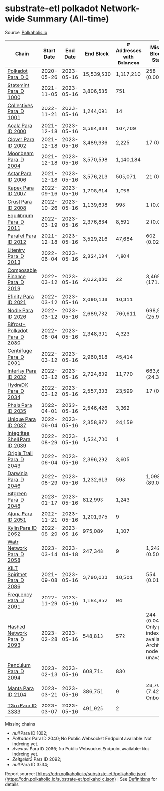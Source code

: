 # substrate-etl polkadot Network-wide Summary (All-time)

Source: [Polkaholic.io](https://polkaholic.io)


| Chain            | Start Date | End Date | End Block | # Addresses with Balances | Missing Blocks / Status |
| ---------------- | ---------- | ---------| --------- | ------------------------- | ----------------------- |
| [Polkadot Para ID 0](/polkadot/0-polkadot) | 2020-05-26 | 2023-05-16 | 15,539,530 |  1,117,210 | 258 (0.00%)  |
| [Statemint Para ID 1000](/polkadot/1000-statemint) | 2021-11-05 | 2023-05-16 | 3,806,585 |  751 |    |
| [Collectives Para ID 1001](/polkadot/1001-collectives) | 2022-11-21 | 2023-05-16 | 1,244,091 |  14 |    |
| [Acala Para ID 2000](/polkadot/2000-acala) | 2021-12-18 | 2023-05-16 | 3,584,834 |  167,769 |    |
| [Clover Para ID 2002](/polkadot/2002-clover) | 2021-12-18 | 2023-05-16 | 3,489,936 |  2,225 | 17 (0.00%)  |
| [Moonbeam Para ID 2004](/polkadot/2004-moonbeam) | 2021-12-18 | 2023-05-16 | 3,570,598 |  1,140,184 |    |
| [Astar Para ID 2006](/polkadot/2006-astar) | 2021-12-18 | 2023-05-16 | 3,576,213 |  505,071 | 21 (0.00%)  |
| [Kapex Para ID 2007](/polkadot/2007-kapex) | 2022-09-16 | 2023-05-16 | 1,708,614 |  1,058 |    |
| [Crust Para ID 2008](/polkadot/2008-crust) | 2022-10-26 | 2023-05-16 | 1,139,608 |  998 | 1 (0.00%)  |
| [Equilibrium Para ID 2011](/polkadot/2011-equilibrium) | 2022-03-19 | 2023-05-16 | 2,376,884 |  8,591 | 2 (0.00%)  |
| [Parallel Para ID 2012](/polkadot/2012-parallel) | 2021-12-18 | 2023-05-16 | 3,529,216 |  47,684 | 602 (0.02%)  |
| [Litentry Para ID 2013](/polkadot/2013-litentry) | 2022-06-04 | 2023-05-16 | 2,324,184 |  4,804 |    |
| [Composable Finance Para ID 2019](/polkadot/2019-composable) | 2022-03-12 | 2023-05-16 | 2,022,886 |  22 | 3,469,022 (171.49%)  |
| [Efinity Para ID 2021](/polkadot/2021-efinity) | 2022-03-12 | 2023-05-16 | 2,690,168 |  16,311 |    |
| [Nodle Para ID 2026](/polkadot/2026-nodle) | 2022-03-12 | 2023-05-16 | 2,689,732 |  760,611 | 698,978 (25.99%)  |
| [Bifrost-Polkadot Para ID 2030](/polkadot/2030-bifrost-dot) | 2022-06-04 | 2023-05-16 | 2,348,301 |  4,323 |    |
| [Centrifuge Para ID 2031](/polkadot/2031-centrifuge) | 2022-03-12 | 2023-05-16 | 2,960,518 |  45,414 |    |
| [Interlay Para ID 2032](/polkadot/2032-interlay) | 2022-03-12 | 2023-05-16 | 2,724,809 |  11,770 | 663,696 (24.36%)  |
| [HydraDX Para ID 2034](/polkadot/2034-hydradx) | 2022-03-12 | 2023-05-16 | 2,557,303 |  23,599 | 17 (0.00%)  |
| [Phala Para ID 2035](/polkadot/2035-phala) | 2022-04-01 | 2023-05-16 | 2,546,426 |  3,362 |    |
| [Unique Para ID 2037](/polkadot/2037-unique) | 2022-06-04 | 2023-05-16 | 2,358,872 |  24,159 |    |
| [Integritee Shell Para ID 2039](/polkadot/2039-integritee-shell) | 2022-08-29 | 2023-05-16 | 1,534,700 |  1 |    |
| [Origin Trail Para ID 2043](/polkadot/2043-origintrail) | 2022-06-04 | 2023-05-16 | 2,396,292 |  3,605 |    |
| [Darwinia Para ID 2046](/polkadot/2046-darwinia) | 2022-08-29 | 2023-05-16 | 1,232,613 |  598 | 1,098,047 (89.08%)  |
| [Bitgreen Para ID 2048](/polkadot/2048-bitgreen) | 2023-01-17 | 2023-05-16 | 812,993 |  1,243 |    |
| [Ajuna Para ID 2051](/polkadot/2051-ajuna) | 2022-11-21 | 2023-05-16 | 1,201,975 |  9 |    |
| [Kylin Para ID 2052](/polkadot/2052-kylin) | 2022-08-29 | 2023-05-16 | 975,089 |  1,107 |    |
| [Watr Network Para ID 2058](/polkadot/2058-watr) | 2023-03-14 | 2023-04-18 | 247,348 |  9 | 1,242 (0.50%)  |
| [KILT Spiritnet Para ID 2086](/polkadot/2086-kilt) | 2021-09-08 | 2023-05-16 | 3,790,663 |  18,501 | 554 (0.01%)  |
| [Frequency Para ID 2091](/polkadot/2091-frequency) | 2022-11-29 | 2023-05-16 | 1,184,852 |  94 |    |
| [Hashed Network Para ID 2093](/polkadot/2093-hashed) | 2023-02-28 | 2023-05-16 | 548,813 |  572 | 244 (0.04%) Only partial index available: Archive node unavailable |
| [Pendulum Para ID 2094](/polkadot/2094-pendulum) | 2023-02-13 | 2023-05-16 | 608,714 |  830 |    |
| [Manta Para ID 2104](/polkadot/2104-manta) | 2023-03-21 | 2023-05-16 | 386,751 |  9 | 28,703 (7.42%) Onboarding |
| [T3rn Para ID 3333](/polkadot/3333-t3rn) | 2023-03-07 | 2023-05-16 | 491,925 |  2 |    |

Missing chains


* *null* Para ID 1002; 
* *Polkadex* Para ID 2040; No Public Websocket Endpoint available: Not indexing yet.
* *Aventus* Para ID 2056; No Public Websocket Endpoint available: Not indexing yet.
* *Zeitgeist2* Para ID 2092; 
* *null* Para ID 3334; 

Report source: [https://cdn.polkaholic.io/substrate-etl/polkaholic.json](https://cdn.polkaholic.io/substrate-etl/polkaholic.json) | See [Definitions](/DEFINITIONS.md) for details
